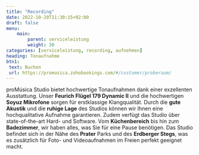 ```yaml
---
title: "Recording"
date: 2022-10-20T11:30:15+02:00
draft: false
menu:
    main:
        parent: serviceleistung
        weight: 30
categories: [serviceleistung, recording, aufnehmen]
heading: Tonaufnahme
btn1:
 text: Buchen
 url: https://promusica.zohobookings.com/#/customer/proberaum/
---
```

proMúsica Studio bietet hochwertige Tonaufnahmen dank einer exzellenten Ausstattung. Unser **Feurich Flügel 179 Dynamic II** und die hochwertigen **Soyuz Mikrofone** sorgen für erstklassige Klangqualität. Durch die **gute Akustik** und die **ruhige Lage** des Studios können wir Ihnen eine hochqualitative Aufnahme garantieren. Zudem verfügt das Studio über state-of-the-art Hard- und Software. Vom **Küchenbereich** bis hin zum **Badezimmer**, wir haben alles, was Sie für eine Pause benötigen. Das Studio befindet sich in der Nähe des **Prater** Parks und des **Erdberger Stegs**, was es zusätzlich für Foto- und Videoaufnahmen im Freien perfekt geeignet macht.